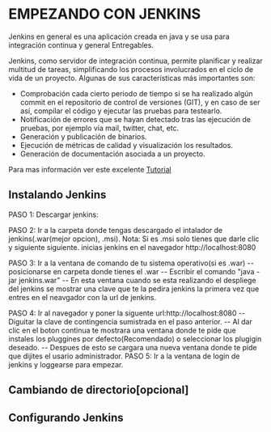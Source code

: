 # EMPEZANDO CON JENKINS

Jenkins en general es una aplicación creada en java y se usa para integración continua  y general Entregables. 



Jenkins, como servidor de integración continua, permite planificar y realizar multitud de tareas, simplificando los procesos involucrados en el ciclo de vida de un proyecto. Algunas de sus características más importantes son:

* Comprobación cada cierto periodo de tiempo si se ha realizado algún commit en el repositorio de control de versiones (GIT), y en caso de ser así, compilar el código y ejecutar las pruebas para testearlo.
* Notificación de errores que se hayan detectado tras las ejecución de pruebas, por ejemplo vía mail, twitter, chat, etc.
* Generación y publicación de binarios.
* Ejecución de métricas de calidad y visualización los resultados.
* Generación de documentación asociada a un proyecto.

Para mas información ver este excelente [Tutorial](http://www.robertocrespo.net/kaizen/aprende-a-montar-un-entorno-de-integracion-continua-iv-jenkins/)


## Instalando Jenkins

PASO 1: Descargar jenkins:

PASO 2: Ir a la carpeta donde tengas descargado el intalador de jenkins(.war(mejor opcion), .msi).
    Nota: Si es .msi solo tienes que darle clic y siguiente siguiente. inicias jenkins en el navegador http://localhost:8080

PASO 3: Ir a la ventana de comando de tu sistema operativo(si es .war)
       -- posicionarse en carpeta donde tienes el .war
	   -- Escribir el comando "java -jar jenkins.war"
	   -- En esta ventana cuando se esta realizando el despliege del jenkins se mostrar una clave que te la pedira jenkins la primera vez que entres en el neavgador con la url de jenkins.
	   
PASO 4: Ir al navegador y poner la siguente url:http://localhost:8080
       -- Diguitar la clave de contingencia sumistrada en el paso anterior.
	   -- Al dar clic en el boton continua te mostrara una ventana donde te pide que instales los pluggines por defecto(Recomendado) o seleccionar los plugigin deseado. 
       -- Despues de esto se cargara una nueva ventana donde te pide que dijites el usario administrador.
PASO 5: Ir a la ventana de login de jenkins y loggearse para empezar.



## Cambiando de directorio[opcional]

## Configurando Jenkins 



